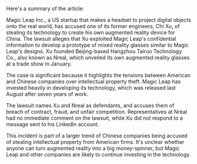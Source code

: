 Here's a summary of the article:

Magic Leap Inc., a US startup that makes a headset to project digital objects onto the real world, has accused one of its former engineers, Chi Xu, of stealing its technology to create his own augmented reality device for China. The lawsuit alleges that Xu exploited Magic Leap's confidential information to develop a prototype of mixed reality glasses similar to Magic Leap's designs. Xu founded Beijing-based Hangzhou Tairuo Technology Co., also known as Nreal, which unveiled its own augmented reality glasses at a trade show in January.

The case is significant because it highlights the tensions between American and Chinese companies over intellectual property theft. Magic Leap has invested heavily in developing its technology, which was released last August after seven years of work.

The lawsuit names Xu and Nreal as defendants, and accuses them of breach of contract, fraud, and unfair competition. Representatives at Nreal had no immediate comment on the lawsuit, while Xu did not respond to a message sent to his LinkedIn account.

This incident is part of a larger trend of Chinese companies being accused of stealing intellectual property from American firms. It's unclear whether anyone can turn augmented reality into a big money-spinner, but Magic Leap and other companies are likely to continue investing in the technology.